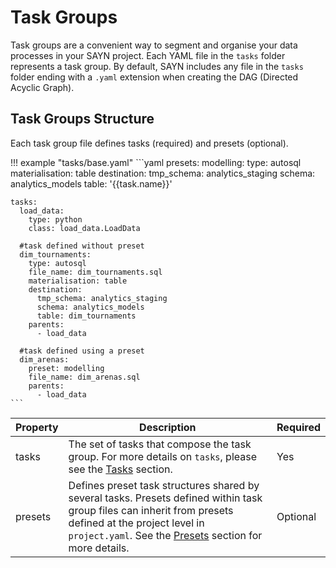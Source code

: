 # Task Groups

Task groups are a convenient way to segment and organise your data processes in your SAYN project. Each YAML file in the `tasks` folder represents a task group. By default, SAYN includes any file in the `tasks` folder ending with a `.yaml` extension when creating the DAG (Directed Acyclic Graph).

## Task Groups Structure

Each task group file defines tasks (required) and presets (optional).

!!! example "tasks/base.yaml"
    ```yaml
    presets:
      modelling:
        type: autosql
        materialisation: table
        destination:
          tmp_schema: analytics_staging
          schema: analytics_models
          table: '{{task.name}}'

    tasks:
      load_data:
        type: python
        class: load_data.LoadData

      #task defined without preset
      dim_tournaments:
        type: autosql
        file_name: dim_tournaments.sql
        materialisation: table
        destination:
          tmp_schema: analytics_staging
          schema: analytics_models
          table: dim_tournaments
        parents:
          - load_data

      #task defined using a preset
      dim_arenas:
        preset: modelling
        file_name: dim_arenas.sql
        parents:
          - load_data
    ```

| Property | Description | Required |
| -------- | ----------- | -------- |
| tasks | The set of tasks that compose the task group. For more details on `tasks`, please see the [Tasks](overview.md) section. | Yes |
| presets | Defines preset task structures shared by several tasks. Presets defined within task group files can inherit from presets defined at the project level in `project.yaml`. See the [Presets](../presets.md) section for more details. | Optional |
